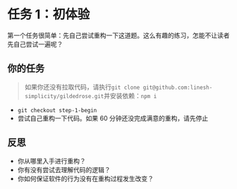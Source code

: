 # 任务 1：初体验

第一个任务很简单：先自己尝试重构一下这道题。这么有趣的练习，怎能不让读者先自己尝试一遍呢？

## 你的任务

> 如果你还没有拉取代码，请执行`git clone git@github.com:linesh-simplicity/gildedrose.git`并安装依赖：`npm i`

- `git checkout step-1-begin`
- 尝试自己重构一下代码。如果 60 分钟还没完成满意的重构，请先停止

## 反思

- 你从哪里入手进行重构？
- 你有没有尝试去理解代码的逻辑？
- 你如何保证软件的行为没有在重构过程发生改变？
